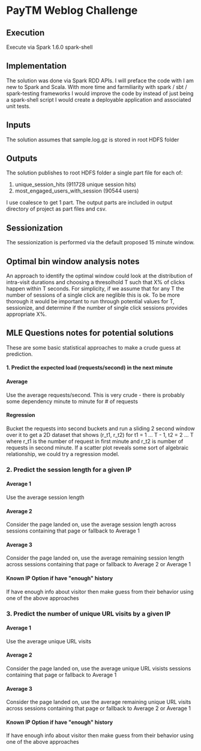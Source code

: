 # PayTM Weblog Challenge 

## Execution
Execute via Spark 1.6.0 spark-shell
 
## Implementation
The solution was done via Spark RDD APIs. I will preface the code with I am new to Spark and Scala. With more time and farmiliarity with spark / sbt / spark-testing frameworks I would improve the code by instead of just being a spark-shell script I would create a deployable application and associated unit tests.

## Inputs
The solution assumes that sample.log.gz is stored in root HDFS folder

## Outputs
The solution publishes to root HDFS folder a single part file for each of:
1. unique_session_hits (911728 unique session hits)
2. most_engaged_users_with_session (90544 users)

I use coalesce to get 1 part. The output parts are included in output directory of project as part files and csv.

## Sessionization
The sessionization is performed via the default proposed 15 minute window. 
 
## Optimal bin window analysis notes
An approach to identify the optimal window could look at the distribution of intra-visit durations and choosing a thresolhold T such that X% of clicks happen within T seconds. For simplicity, if we assume that for any T the number of sessions of a single click are neglible this is ok. To be more thorough it would be important to run through potential values for T, sessionize, and determine if the number of single click sessions  provides appropriate X%.

## MLE Questions notes for potential solutions

These are some basic statistical approaches to make a crude guess at prediction. 

#### 1. Predict the expected load (requests/second) in the next minute

#### Average
Use the average requests/second. This is very crude - there is probably some dependency minute to minute for # of requests

#### Regression
Bucket the requests into second buckets and run a sliding 2 second window over it to get a 2D dataset that shows (r_t1, r_t2) for t1 = 1 ... T - 1, t2 = 2 ... T where r_t1 is the number of request in first minute and r_t2 is number of requests in second minute. If a scatter plot reveals some sort of algebraic relationship, we could try a regression model.

### 2. Predict the session length for a given IP

#### Average 1
Use the average session length 

#### Average 2
Consider the page landed on, use the average session length across sessions containing that page or fallback to Average 1

#### Average 3
Consider the page landed on, use the average remaining session length across sessions containing that page or fallback to Average 2 or Average 1

#### Known IP Option if have "enough" history
If have enough info about visitor then make guess from their behavior using one of the above approaches

### 3. Predict the number of unique URL visits by a given IP

#### Average 1
Use the average unique URL visits

#### Average 2
Consider the page landed on, use the average unique URL visists sessions containing that page or fallback to Average 1

#### Average 3
Consider the page landed on, use the average remaining unique URL visits across sessions containing that page or fallback to Average 2 or Average 1

#### Known IP Option if have "enough" history
If have enough info about visitor then make guess from their behavior using one of the above approaches
